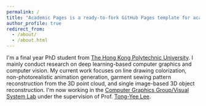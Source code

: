 ```yaml
---
permalink: /
title: "Academic Pages is a ready-to-fork GitHub Pages template for academic personal websites"
author_profile: true
redirect_from: 
  - /about/
  - /about.html
---
```


I'm a final year PhD student from [The Hong Kong Polytechnic University](https://www.polyu.edu.hk/). I mainly conduct research on deep learning-based computer graphics and computer vision. My current work focuses on line drawing colorization, non-photorealistic animation generation, garment sewing pattern reconstruction from the 3D point cloud, and single image-based 3D object reconstruction. I'm now working in the [Computer Graphics Group/Visual System Lab](http://graphics.csie.ncku.edu.tw/) under the supervision of Prof. [Tong-Yee Lee](https://scholar.google.com.tw/citations?user=V3PTB98AAAAJ&hl=zh-TW).
